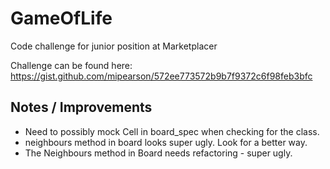 # GameOfLife

Code challenge for junior position at Marketplacer

Challenge can be found here: https://gist.github.com/mipearson/572ee773572b9b7f9372c6f98feb3bfc

## Notes / Improvements
- Need to possibly mock Cell in board_spec when checking for the class.
- neighbours method in board looks super ugly. Look for a better way.
- The Neighbours method in Board needs refactoring - super ugly.
